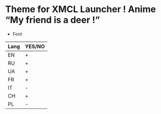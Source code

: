 # Theme for XMCL Launcher ! Anime “My friend is a deer !”


- Font

| Lang | YES/NO |
|---|---|
| EN | + | 
| RU | + |
| UA | + | 
| FR | + |
| IT | - |
| CH | + |
| PL | - |

